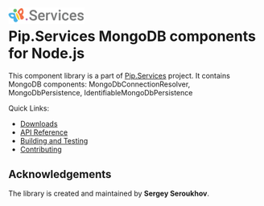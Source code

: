 # <img src="https://github.com/pip-services/pip-services/raw/master/design/Logo.png" alt="Pip.Services Logo" style="max-width:30%"> <br/> Pip.Services MongoDB components for Node.js

This component library is a part of [Pip.Services](https://github.com/pip-services/pip-services) project.
It contains MongoDB components: MongoDbConnectionResolver, MongoDbPersistence, IdentifiableMongoDbPersistence

Quick Links:

* [Downloads](https://github.com/pip-services-node/pip-services-mongodb-node/blob/master/doc/Downloads.md)
* [API Reference](https://rawgit.com/pip-services-node/pip-services-mongodb-node/master/doc/api/index.html)
* [Building and Testing](https://github.com/pip-services-node/pip-services-mongodb-node/blob/master/doc/Development.md)
* [Contributing](https://github.com/pip-services-node/pip-services-mongodb-node/blob/master/doc/Development.md/#contrib)

## Acknowledgements

The library is created and maintained by **Sergey Seroukhov**.
